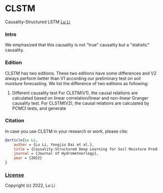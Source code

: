 # CLSTM
Causality-Structured LSTM
[Lu Li](https://www.researchgate.net/profile/Lu-Li-69?ev=hdr_xprf)

### Intro
We emphasized that this causality is not "true" causality but a "statistic" causality. 

### Edition

CLSTM has two editions. These two editions have some differences and V2 always perform better than V1 according our preliminary test on soil moisture forecasting. We list the difference of two editions as following:

1) Different causality test
For CLSTM(V1), the causal relations are calculated based on linear correlation/linear and non-linear Granger causality test.
For CLSTM(V2), the causal relations are calculated by PCMCI tests, and generate 

### Citation

In case you use CLSTM in your research or work, please cite:

```bibtex
@article{Lu Li,
    author = {Lu Li, Yongjiu Dai et al.},
    title = {Causality-Structured Deep Learning for Soil Moisture Predictions},
    journal = {Journal of Hydrometeorlogy},
    year = {2022}
}
```

### [License](https://github.com/leelew/CLSTM/LICENSE)

Copyright (c) 2022, Lu Li
